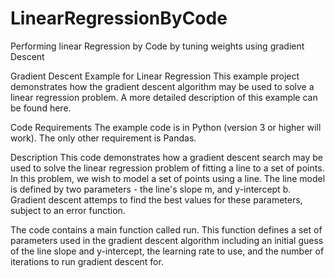 # LinearRegressionByCode
Performing linear Regression by Code by tuning weights using gradient Descent


Gradient Descent Example for Linear Regression
This example project demonstrates how the gradient descent algorithm may be used to solve a linear regression problem. A more detailed description of this example can be found here.

Code Requirements
The example code is in Python (version 3 or higher will work). The only other requirement is Pandas.

Description
This code demonstrates how a gradient descent search may be used to solve the linear regression problem of fitting a line to a set of points. In this problem, we wish to model a set of points using a line. The line model is defined by two parameters - the line's slope m,
and y-intercept b. Gradient descent attemps to find the best values for these parameters, subject to an error function.

The code contains a main function called run. 
This function defines a set of parameters used in the gradient descent algorithm including an initial guess
of the line slope and y-intercept, the learning rate to use, and the number of iterations to run gradient descent for.
